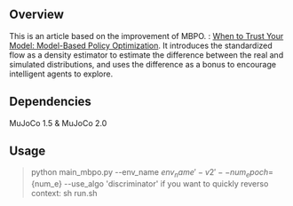 ## Overview
This is an article based on the improvement of MBPO. : [When to Trust Your Model: Model-Based Policy Optimization](https://arxiv.org/abs/1906.08253).
It introduces the standardized flow as a density estimator to estimate the difference between the real and simulated distributions, and uses the difference as a bonus to encourage intelligent agents to explore.

## Dependencies

MuJoCo 1.5 & MuJoCo 2.0

## Usage
> python main_mbpo.py --env_name ${env_name}'-v2' --num_epoch=${num_e} --use_algo 'discriminator'
if you want to quickly reverso context:
> sh run.sh


